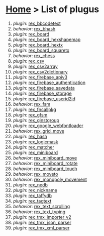 # [Home](index.html) > List of plugus

1. *plugin*: [rex_bbcodetext](rex_bbcodetext.html)
2. *behavior*: [rex_bhash](rex.bhash.html)
3. *plugin*: [rex_board](rex_board.html)
4. *plugin*: [rex_board_hexshapemap](rex_board_hexshapemap.html)
5. *plugin*: [rex_board_hextx](rex_board_hextx.html)
6. *plugin*: [rex_board_squaretx](rex_board_squaretx.html)
7. *behavior*: [rex_chess](rex_chess.html)
8. *plugin*: [rex_csv](rex_csv.html)
9. *plugin*: [rex_csv2array](rex_csv2array.html)
10. *plugin*: [rex_csv2dictionary](rex_csv2dictionary.html)
11. *plugin*: [rex_firebase_apiv3](rex_firebase_apiv3.html)
12. *plugin*: [rex_firebase_authentication](rex_firebase_authentication.html)
13. *plugin*: [rex_firebase_savedata](rex_firebase_savedata.html)
14. *plugin*: [rex_firebase_storage](rex_firebase_storage.html)
15. *plugin*: [rex_firebase_userid2id](rex_firebase_userid2id.html)
16. *behavior*: [rex_fsm](rex_fsm.html)
17. *plugin*: [rex_fncallpkg](rex_fncallpkg.html)
18. *plugin*: [rex_gfsm](rex_gfsm.html)
19. *plugin*: [rex_ginstgroup](rex_ginstgroup.html)
20. *plugin*: [rex_google_webfontloader](rex_google_webfontloader.html)
21. *behavior*: [rex_grid_move](rex_grid_move.html)
22. *plugin*: [rex_hash](rex_hash.html)
23. *plugin*: [rex_logicmask](rex_logicmask.html)
24. *plugin*: [rex_matcher](rex_matcher.html)
25. *plugin*: [rex_miniboard](rex_miniboard.html)
26. *behavior*: [rex_miniboard_move](rex_miniboard_move.html)
27. *behavior*: [rex_miniboard_rotate](rex_miniboard_rotate.html)
28. *behavior*: [rex_miniboard_touch](rex_miniboard_touch.html)
29. *behavior*: [rex_moveto](rex_moveto.html)
30. *behavior*: [rex_monopoly_movement](rex_monopoly_movement.html)
31. *plugin*: [rex_nedb](rex_nedb.html)
32. *plugin*: [rex_nickname](rex_nickname.html)
33. *plugin*: [rex_taffydb](rex_taffydb.html)
34. *plugin*: [rex_tagtext](rex_tagtext.html)
35. *behavior*: [rex_text_scrolling](rex_text_scrolling.html)
36. *behavior*: [rex_text_typing](rex_text_typing.html)
37. *plugin*: [rex_tmx_importer_v2](rex_tmx_importer_v2.html)
38. *plugin*: [rex_tmx_json_parser](rex_tmx_json_parser.html)
39. *plugin*: [rex_tmx_xml_parser](rex_tmx_xml_parser.html)

